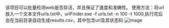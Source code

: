 该项目可以批量检测web是否存活，并且保证了速度和准确性。
使用方法：将url放入一个文本文件urls.txt中，urlFinder.exe -f urls.txt -n 100 -t 1000,执行完后会在当前目录自动生成results.csv，其中包含url及其状态码
![image](https://github.com/ShallowDream888/urlFinder/assets/86514895/4ff05a56-9828-48f5-9ff2-a3e47e3943b9)